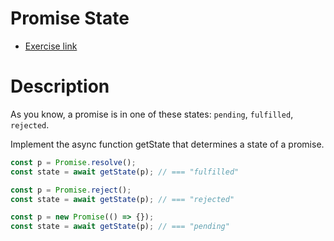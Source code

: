 # Promise State

- [Exercise link](https://www.codewars.com/kata/6534ea9defdd85005848c2bd)

# Description

As you know, a promise is in one of these states: ``pending``, ``fulfilled``, ``rejected``.

Implement the async function getState that determines a state of a promise.

```javascript
const p = Promise.resolve();
const state = await getState(p); // === "fulfilled"

const p = Promise.reject();
const state = await getState(p); // === "rejected"

const p = new Promise(() => {});
const state = await getState(p); // === "pending"
```